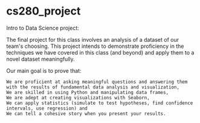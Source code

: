 # cs280_project
Intro to Data Science project:

The final project for this class involves an analysis of a dataset of our team's choosing. This project intends to demonstrate proficiency in the techniques we have covered in this class (and beyond) and apply them to a novel dataset meaningfully.

Our main goal is to prove that:

	We are proficient at asking meaningful questions and answering them with the results of fundamental data analysis and visualization,
	We are skilled in using Python and manipulating data frames,
	We are adept at creating visualizations with Seaborn,
	We can apply statistics (simulate to test hypotheses, find confidence intervals, use regression) and
	We can tell a cohesive story when you present your results.
